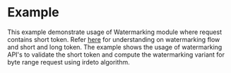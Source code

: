 # Example
This example demonstrate usage of Watermarking module where request contains short token. Refer [here](https://docs.google.com/document/d/1N85WZ-LHlGhMSbyrCY7yfOdwnsQ7Es8t/edit#) for understanding on watermarking flow and short and long token.
The example shows the usage of watermarking API's to validate the short token and compute the watermarking variant for byte range request using irdeto algorithm.
